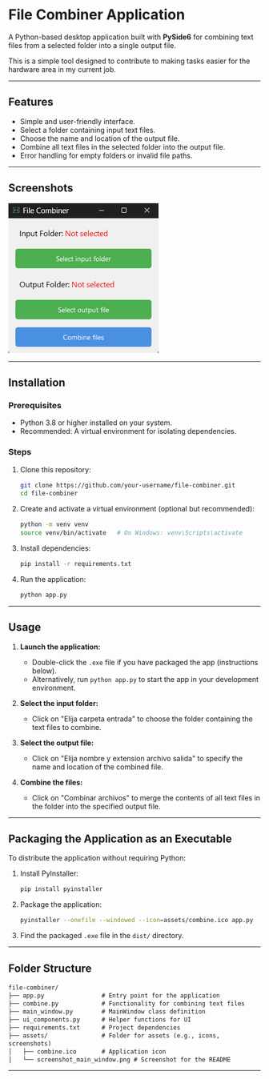 # File Combiner Application

A Python-based desktop application built with **PySide6** for combining text files from a selected folder into a single output file.

This is a simple tool designed to contribute to making tasks easier for the hardware area in my current job.

---

## Features

- Simple and user-friendly interface.
- Select a folder containing input text files.
- Choose the name and location of the output file.
- Combine all text files in the selected folder into the output file.
- Error handling for empty folders or invalid file paths.

---

## Screenshots

![Main Window](assets/screenshot_main_window.png)

---

## Installation

### Prerequisites

- Python 3.8 or higher installed on your system.
- Recommended: A virtual environment for isolating dependencies.

### Steps

1. Clone this repository:
    ```bash
    git clone https://github.com/your-username/file-combiner.git
    cd file-combiner
    ```
2. Create and activate a virtual environment (optional but recommended):
    ```bash
    python -m venv venv
    source venv/bin/activate   # On Windows: venv\Scripts\activate
    ```
3. Install dependencies:
    ```bash
    pip install -r requirements.txt
    ```
4. Run the application:
    ```bash
    python app.py
    ```

---

## Usage

1. **Launch the application:**
   - Double-click the `.exe` file if you have packaged the app (instructions below).
   - Alternatively, run `python app.py` to start the app in your development environment.

2. **Select the input folder:**
   - Click on "Elija carpeta entrada" to choose the folder containing the text files to combine.

3. **Select the output file:**
   - Click on "Elija nombre y extension archivo salida" to specify the name and location of the combined file.

4. **Combine the files:**
   - Click on "Combinar archivos" to merge the contents of all text files in the folder into the specified output file.

---

## Packaging the Application as an Executable

To distribute the application without requiring Python:

1. Install PyInstaller:
    ```bash
    pip install pyinstaller
    ```
2. Package the application:
    ```bash
    pyinstaller --onefile --windowed --icon=assets/combine.ico app.py
    ```
3. Find the packaged `.exe` file in the `dist/` directory.

---

## Folder Structure

```
file-combiner/
├── app.py                # Entry point for the application
├── combine.py            # Functionality for combining text files
├── main_window.py        # MainWindow class definition
├── ui_components.py      # Helper functions for UI
├── requirements.txt      # Project dependencies
├── assets/               # Folder for assets (e.g., icons, screenshots)
│   ├── combine.ico       # Application icon
│   └── screenshot_main_window.png # Screenshot for the README
```
---

